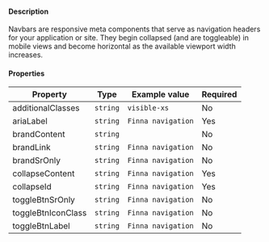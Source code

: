 #### Description

Navbars are responsive meta components that serve as navigation headers for your application or site. They begin collapsed (and are toggleable) in mobile views and become horizontal as the available viewport width increases.

#### Properties

| Property           | Type     | Example value                | Required |
| ------------------ | -------- | ---------------------------- | -------- |
| additionalClasses  | `string` | `visible-xs`                 | No       |
| ariaLabel          | `string` | `Finna navigation`           | Yes      |
| brandContent       | `string` |                              | No       |
| brandLink          | `string` | `Finna navigation`           | No       |
| brandSrOnly        | `string` | `Finna navigation`           | No       |
| collapseContent    | `string` | `Finna navigation`           | Yes      |
| collapseId         | `string` | `Finna navigation`           | Yes      |
| toggleBtnSrOnly    | `string` | `Finna navigation`           | No       |
| toggleBtnIconClass | `string` | `Finna navigation`           | No       |
| toggleBtnLabel     | `string` | `Finna navigation`           | No       |
